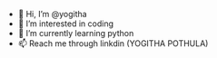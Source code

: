 - 👋 Hi, I’m @yogitha
- 👀 I’m interested in coding 
- 🌱 I’m currently learning python
- 📫 Reach me through linkdin (YOGITHA POTHULA)

<!---
yogitha08/yogitha08 is a ✨ special ✨ repository because its `README.md` (this file) appears on your GitHub profile.
You can click the Preview link to take a look at your changes.
--->
